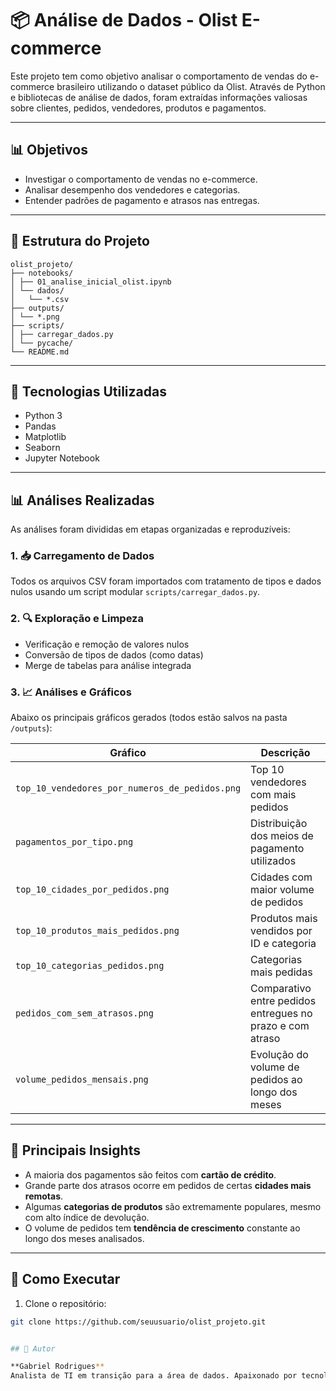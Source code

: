 # 📦 Análise de Dados - Olist E-commerce

Este projeto tem como objetivo analisar o comportamento de vendas do e-commerce brasileiro utilizando o dataset público da Olist. Através de Python e bibliotecas de análise de dados, foram extraídas informações valiosas sobre clientes, pedidos, vendedores, produtos e pagamentos.

---

## 📊 Objetivos

- Investigar o comportamento de vendas no e-commerce.
- Analisar desempenho dos vendedores e categorias.
- Entender padrões de pagamento e atrasos nas entregas.

---

## 📁 Estrutura do Projeto

```
olist_projeto/
├── notebooks/
│ ├── 01_analise_inicial_olist.ipynb
│ └── dados/
│   └── *.csv
├── outputs/
│ └── *.png
├── scripts/
│ ├── carregar_dados.py
│ └── pycache/
└── README.md
```

---


## 🧰 Tecnologias Utilizadas

- Python 3
- Pandas
- Matplotlib
- Seaborn
- Jupyter Notebook

---

## 📊 Análises Realizadas

As análises foram divididas em etapas organizadas e reproduzíveis:

### 1. 📥 Carregamento de Dados

Todos os arquivos CSV foram importados com tratamento de tipos e dados nulos usando um script modular `scripts/carregar_dados.py`.

### 2. 🔍 Exploração e Limpeza

- Verificação e remoção de valores nulos
- Conversão de tipos de dados (como datas)
- Merge de tabelas para análise integrada

### 3. 📈 Análises e Gráficos

Abaixo os principais gráficos gerados (todos estão salvos na pasta `/outputs`):

| Gráfico | Descrição |
|--------|-----------|
| `top_10_vendedores_por_numeros_de_pedidos.png` | Top 10 vendedores com mais pedidos |
| `pagamentos_por_tipo.png` | Distribuição dos meios de pagamento utilizados |
| `top_10_cidades_por_pedidos.png` | Cidades com maior volume de pedidos |
| `top_10_produtos_mais_pedidos.png` | Produtos mais vendidos por ID e categoria |
| `top_10_categorias_pedidos.png` | Categorias mais pedidas |
| `pedidos_com_sem_atrasos.png` | Comparativo entre pedidos entregues no prazo e com atraso |
| `volume_pedidos_mensais.png` | Evolução do volume de pedidos ao longo dos meses |

---

## 📌 Principais Insights

- A maioria dos pagamentos são feitos com **cartão de crédito**.
- Grande parte dos atrasos ocorre em pedidos de certas **cidades mais remotas**.
- Algumas **categorias de produtos** são extremamente populares, mesmo com alto índice de devolução.
- O volume de pedidos tem **tendência de crescimento** constante ao longo dos meses analisados.

---

## 🚀 Como Executar

1. Clone o repositório:
```bash
git clone https://github.com/seuusuario/olist_projeto.git


## 💼 Autor

**Gabriel Rodrigues**  
Analista de TI em transição para a área de dados. Apaixonado por tecnologia e por transformar dados em soluções visuais e práticas.
